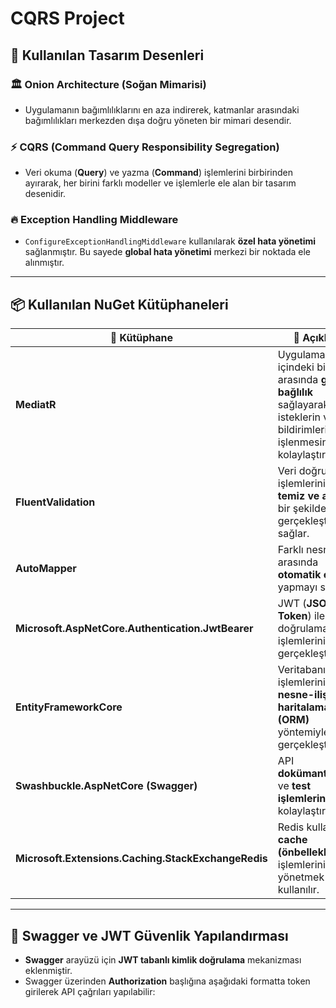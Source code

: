 #  CQRS Project

## 📌 Kullanılan Tasarım Desenleri

### 🏛 Onion Architecture (Soğan Mimarisi)
- Uygulamanın bağımlılıklarını en aza indirerek, katmanlar arasındaki bağımlılıkları merkezden dışa doğru yöneten bir mimari desendir.

### ⚡ CQRS (Command Query Responsibility Segregation)
- Veri okuma (**Query**) ve yazma (**Command**) işlemlerini birbirinden ayırarak, her birini farklı modeller ve işlemlerle ele alan bir tasarım desenidir.

### 🔥 Exception Handling Middleware
- `ConfigureExceptionHandlingMiddleware` kullanılarak **özel hata yönetimi** sağlanmıştır. Bu sayede **global hata yönetimi** merkezi bir noktada ele alınmıştır.

---

## 📦 Kullanılan NuGet Kütüphaneleri

| 📌 Kütüphane | 📄 Açıklama |
|-------------|------------|
| **MediatR** | Uygulama içindeki bileşenler arasında **gevşek bağlılık** sağlayarak, isteklerin ve bildirimlerin işlenmesini kolaylaştırır. |
| **FluentValidation** | Veri doğrulama işlemlerini **daha temiz ve anlaşılır** bir şekilde gerçekleştirmeyi sağlar. |
| **AutoMapper** | Farklı nesneler arasında **otomatik eşleme** yapmayı sağlar. |
| **Microsoft.AspNetCore.Authentication.JwtBearer** | JWT (**JSON Web Token**) ile kimlik doğrulama işlemlerini gerçekleştirir. |
| **EntityFrameworkCore** | Veritabanı işlemlerini **nesne-ilişkisel haritalama (ORM)** yöntemiyle gerçekleştirir. |
| **Swashbuckle.AspNetCore (Swagger)** | API **dokümantasyonu** ve **test işlemlerini** kolaylaştırır. |
| **Microsoft.Extensions.Caching.StackExchangeRedis** | Redis kullanarak **cache (önbellekleme)** işlemlerini yönetmek için kullanılır. |

---

## 🔑 Swagger ve JWT Güvenlik Yapılandırması

- **Swagger** arayüzü için **JWT tabanlı kimlik doğrulama** mekanizması eklenmiştir.
- Swagger üzerinden **Authorization** başlığına aşağıdaki formatta token girilerek API çağrıları yapılabilir:
